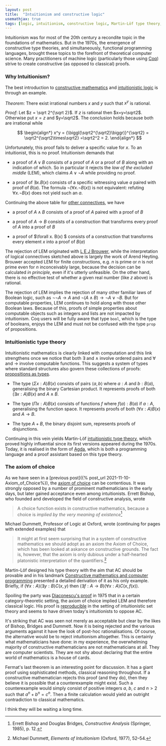```yaml
---
layout: post
title:  "Intuitionism and constructive logic"
usemathjax: true 
tags: [logic, intuitionism, constructive logic, Martin-Löf type theory, axiom of choice]
---
```


Intuitionism was for most of the 20th century a recondite topic in the foundations of mathematics. But in the 1970s, the emergence of constructive type theories, and simultaneously, functional programming languages, brought these topics to the forefront of theoretical computer science. Many practitioners of machine logic (particularly those using [Coq](https://coq.inria.fr)) strive to create constructive (as opposed to classical) proofs.

### Why Intuitionism?

The best introduction to [constructive mathematics](https://plato.stanford.edu/entries/mathematics-constructive/)
 and [intuitionistic logic](https://plato.stanford.edu/entries/logic-intuitionistic/) is through an example.

*Theorem*: There exist irrational numbers $x$ and $y$ such that $x^y$ is rational.

*Proof*: Let $z = \sqrt 2^{\sqrt 2}$. If $z$ is rational then $x=y=\sqrt2$. 
Otherwise put $x=z$ and $y=\sqrt2$. The conclusion holds because both are irrational while 

$$ 
\begin{align*}
x^y = {\biggl(\sqrt2^{\sqrt2}\biggr)}^{\sqrt2}
= \sqrt2^{\sqrt2\times\sqrt2} =\sqrt2^2 = 2. 
\end{align*}
$$

Unfortunately, this proof fails to deliver a specific value for $x$. To an intuitionist, this is no proof. Intuitionism demands that

- a proof of $A\lor B$ consists of a proof of $A$ or a proof of $B$ along with an indication of which. So in particular it rejects the *law of the excluded middle* (LEM), which claims $A\lor \neg A$ while providing no proof.

- a proof of $\exists x. B(x)$ consists of a specific witnessing value $a$ paired with proof of $B(a)$. The formula $\neg (\forall x. \neg B(x))$ is not equivalent: refuting $\forall x. \neg B(x)$ does not yield such an $a$.

Continuing the above table for [other connectives](https://plato.stanford.edu/entries/intuitionistic-logic-development/), we have

- a proof of $A\land B$ consists of a proof of $A$ paired with a proof of $B$

- a proof of $A\to B$ consists of a construction that transforms every proof of $A$ into a proof of $B$

- a proof of $\forall x. B(x) $ consists of a construction that transforms every element $x$ into a proof of $B(a)$

The rejection of LEM originated with [L E J Brouwer](https://plato.stanford.edu/entries/brouwer/), while the interpretation of logical connectives sketched above is largely the work of Arend Heyting. Brouwer accepted LEM for finite constructions, e.g. $n$ is prime or $n$ is not prime even for $n$ inconceivably large, because the decision can be calculated *in principle*, even if it's utterly unfeasible. On the other hand, there is no effective test of whether a given real number (like $z$ above) is rational. 

The rejection of LEM implies the rejection of many other familiar laws of Boolean logic, such as $\neg \neg A \to A$ and $\neg(A\land B) \to \neg A \lor \neg B$.
But for computable properties, LEM continues to hold along with those other Boolean laws.
Because of this, proofs of simple properties about computable objects such as integers and lists are not impacted by intuitionism. Coq users will be fully aware that type `bool`, which is the type of booleans, enjoys the LEM and must not be confused with the type `prop` of propositions.

### Intuitionistic type theory

Intuitionistic mathematics is clearly linked with computation and this link strengthens once we notice that both $\exists$ and $\land$ involve ordered pairs and $\forall$ and $\to$ involve computable functions. This suggests a system of types where standard structures also govern these collections of proofs: [propositions as types](https://plato.stanford.edu/entries/type-theory-intuitionistic/#PropType).

- The type $(\Sigma x:A) B(x)$ consists of pairs $\langle a,b \rangle$ where $a:A$ and $b:B(a)$, generalising the binary Cartesian product. It represents proofs of both $(\exists x:A) B(x)$ and $A\land B$.
 
- The type $(\Pi x:A) B(x)$ consists of functions $f$ where $f(a):B(a)$ if $a:A$, generalising the function space. It represents proofs of both $(\forall x:A) B(x)$ and $A\to B$.

- The type $A+B$, the binary disjoint sum, represents proofs of disjunctions.

Continuing in this vein yields Martin-Löf [intuitionistic type theory](https://plato.stanford.edu/entries/type-theory-intuitionistic/), which proved highly influential since its first versions appeared during the 1970s. Today, it is realised in the form of [Agda](https://wiki.portal.chalmers.se/agda/pmwiki.php), which is both a programming language and a proof assistant based on this type theory.


### The axiom of choice

As we have seen in a [previous post]({% post_url 2021-11-10-Axiom_of_Choice%}), 
the [axiom of choice](https://plato.stanford.edu/entries/mathematics-constructive/#AxioChoi)
can be contentious.
It was strongly opposed by a number of prominent mathematicians in the early days, but later gained acceptance even among intuitionists. Errett Bishop, who founded and developed the field of constructive analysis, wrote

> A choice function exists in constructive mathematics, because a choice is *implied by the very meaning of existence*[^1]

[^1]: Errett Bishop and Douglas Bridges, *Constructive Analysis* (Springer, 1985), p. 12. 

Michael Dummett, Professor of Logic at Oxford, wrote (continuing for pages with extended examples) that

> It might at first seem surprising that in a system of constructive mathematics we should adopt as an axiom the Axiom of Choice, which has been looked at askance on constructive grounds. The fact is, however, that the axiom is only dubious under a half-hearted platonistic interpretation of the quantifiers.[^2]

[^2]: Michael Dummett, *Elements of Intuitionism* (Oxford, 1977), 52–54.

Martin-Löf designed his type theory with the aim that AC should be provable and in his landmark [Constructive mathematics and computer programming](http://www.jstor.com/stable/37448) presented a detailed derivation of it as his only example. Briefly, if $(\forall x:A) (\exists y:B) C(x,y)$ then  $(\exists f:A\to B) (\forall x:A) C(x,f(x))$.

Spoiling the party was [Diaconescu's proof](https://doi.org/10.2307/2039868) in 1975 that in a certain category-theoretic setting, the axiom of choice implied LEM and therefore classical logic.
His proof is [reproducible](https://plato.stanford.edu/entries/axiom-choice/#AxiChoLog) in the setting of intuitionistic set theory and seems to have driven today's intuitionists to oppose AC.

It's striking that AC was seen not merely as acceptable but clear by the likes of Bishop, Bridges and Dummett. 
Now it is being rejected and the various arguments against it have the look of post-hoc rationalisations. Of course, the alternative would be to reject intuitionism altogether. This is certainly what mathematicians have done: in my experience, the overwhelming majority of constructive mathematicians are not mathematicians at all. They are computer scientists. They are not shy about declaring that the entire world of mathematics is a house of cards. 

Fermat's last theorem is an interesting point for discussion. It has a giant proof using sophisticated methods, classical reasoning throughout. If a constructive mathematician rejects this proof (and they do), then they believe it is possible that a counterexample might exist. Such a counterexample would simply consist of 
positive integers $a$, $b$, $c$ and $n>2$ such that $a^n+b^n = c^n$. Then a finite calculation would yield an outright contradiction to classical mathematics. 

I think they will be waiting a long time.












